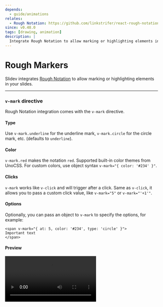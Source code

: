 ```yaml
---
depends:
  - guide/animations
relates:
  - Rough Notation: https://github.com/linkstrifer/react-rough-notation
since: v0.48.0
tags: [drawing, animation]
description: |
  Integrate Rough Notation to allow marking or highlighting elements in your slides.
---
```


# Rough Markers

Slidev integrates [Rough Notation](https://github.com/linkstrifer/react-rough-notation) to allow marking or highlighting elements in your slides.

---

### `v-mark` directive

Rough Notation integration comes with the `v-mark` directive.

#### Type

Use `v-mark.underline` for the underline mark, `v-mark.circle` for the circle mark, etc. (defaults to `underline`).

#### Color

`v-mark.red` makes the notation `red`. Supported built-in color themes from UnoCSS. For custom colors, use object syntax `v-mark="{ color: '#234' }"`.

#### Clicks

`v-mark` works like `v-click` and will trigger after a click. Same as `v-click`, it allows you to pass a custom click value, like `v-mark="5"` or `v-mark="'+1'"`.

#### Options

Optionally, you can pass an object to `v-mark` to specify the options, for example:

```vue
<span v-mark="{ at: 5, color: '#234', type: 'circle' }">
Important text
</span>
```

#### Preview

<video src="https://github.com/slidevjs/slidev/assets/11247099/c840340c-0aa1-4cde-b228-e6c67e5f6879" rounded-lg shadow controls></video>
